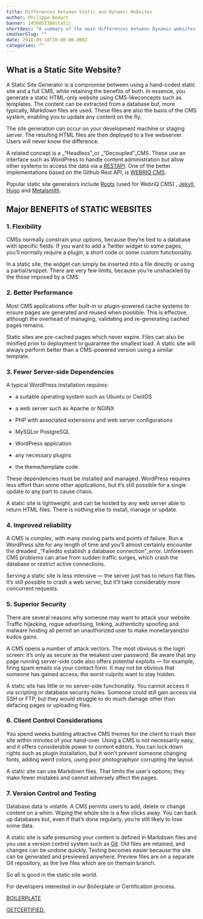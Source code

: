 ```yaml
---
title: Differences between Static and Dynamic Websites
author: Philippe Bodart
banner: 1458052308static
shortdesc: "A summary of the main differences between Dynamic websites, build with tools like Wordpress and Static websites build with tools like WebriQ CMS"
cmsUserSlug: ""
date: 2016-09-18T16:00:00.000Z
categories: ""
---
```


##  **What is a Static Site Website?**

A Static Site Generator is a compromise between using a hand-coded static site and a full CMS, while retaining the benefits of both. In essence, you generate a static HTML-only website using CMS-likeconcepts such as templates. The content can be extracted from a database but, more typically, Markdown files are used. These files are also the basis of the CMS system, enabling you to update any content on the fly.

The site generation can occur on your development machine or staging server. The resulting HTML files are then deployed to a live webserver. Users will never know the difference.

A related concept is a _“Headless”_or _“Decoupled”_CMS. These use an interface such as WordPress to handle content administration but allow other systems to access the data via a [RESTAPI](https://en.wikipedia.org/wiki/Representational_state_transfer). One of the better implementations based on the Github Rest API, is [WEBRIQ CMS](http://demo.webriq.com/). 

Popular static site generators include [Roots](http://www.roots.cx/) (used for WebriQ CMS) , [Jekyll](http://jekyllrb.com/), [Hugo](http://gohugo.io/) and [Metalsmith](http://www.metalsmith.io/).

## Major BENEFITS of STATIC WEBSITES

###  **1. Flexibility**

CMSs normally constrain your options, because they’re tied to a database with specific fields. If you want to add a Twitter widget to some pages, you’ll normally require a plugin, a short code or some custom functionality.

In a static site, the widget can simply be inserted into a file directly or using a partial/snippet. There are very few limits, because you’re unshackled by the those imposed by a CMS.

###  **2. Better Performance**

Most CMS applications offer built-in or plugin-powered cache systems to ensure pages are generated and reused when possible. This is effective, although the overhead of managing, validating and re-generating cached pages remains.

Static sites are pre-cached pages which never expire. Files can also be minified prior to deployment to guarantee the smallest load. A static site will always perform better than a CMS-powered version using a similar template.

###    **3. Fewer Server-side Dependencies**

A typical WordPress installation requires:

 - a suitable operating system such as Ubuntu or CentOS

 - a web server such as Apache or NGINX

 - PHP with associated extensions and web server configurations

 - MySQLor PostgreSQL

 - WordPress application

 - any necessary plugins

 - the theme/template code.

These dependencies must be installed and managed. WordPress requires less effort than some other applications, but it’s still possible for a single update to any part to cause chaos.

A static site is lightweight, and can be hosted by any web server able to return HTML files. There is nothing else to install, manage or update.

###  **4. Improved reliability**

 A CMS is complex, with many moving parts and points of failure. Run a WordPress site for any length of time and you’ll almost certainly encounter the dreaded _“Failedto establish a database connection”_error. Unforeseen CMS problems can arise from sudden traffic surges, which crash the database or restrict active connections.

Serving a static site is less intensive — the server just has to return flat files. It’s still possible to crash a web server, but it’ll take considerably more concurrent requests.

###  **5. Superior Security**

There are several reasons why someone may want to attack your website. Traffic hijacking, rogue advertising, linking, authenticity spoofing and malware hosting all permit an unauthorized user to make monetaryand/or kudos gains.

A CMS opens a number of attack vectors. The most obvious is the login screen: it’s only as secure as the weakest user password. Be aware that any page running server-side code also offers potential exploits — for example, firing spam emails via your contact form. It may not be obvious that someone has gained access; the worst culprits want to stay hidden.

A static site has little or no server-side functionality. You cannot access it via scripting or database security holes. Someone could still gain access via SSH or FTP, but they would struggle to do much damage other than defacing pages or uploading files. 

###  **6. Client Control Considerations**

You spend weeks building attractive CMS themes for the client to trash their site within minutes of your hand-over. Using a CMS is not necessarily easy, and it offers considerable power to content editors. You can lock down rights such as plugin installation, but it won’t prevent someone changing fonts, adding weird colors, using poor photographyor corrupting the layout.

A static site can use Markdown files. That limits the user’s options; they make fewer mistakes and cannot adversely affect the pages. 

###  **7. Version Control and Testing**

Database data is volatile. A CMS permits users to add, delete or change content on a whim. Wiping the whole site is a few clicks away. You can back up databases but, even if that’s done regularly, you’re still likely to lose some data.

A static site is safe presuming your content is defined in Markdown files and you use a version control system such as [Git](https://git-scm.com/). Old files are retained, and changes can be undone quickly. Testing becomes easier because the site can be generated and previewed anywhere. 
Preview files are on a separate Git repository, as the live files which are on themain branch. 

So all is good in the static site world. 

For developers interested in our Boilerplate or Certification process.

[BOILERPLATE](https://boilerplate.webriq.com/)

[GETCERTIFIED.](http://webriq.com/get-certified)

